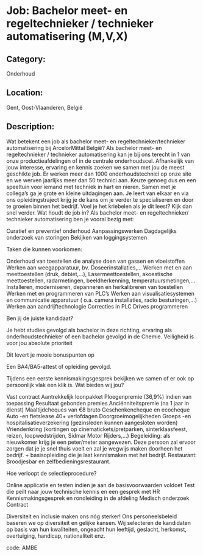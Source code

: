 # Job: Bachelor meet- en regeltechnieker / technieker automatisering (M,V,X)
## Category: 
Onderhoud
## Location: 
Gent, Oost-Vlaanderen, België
## Description:
Wat betekent een job als bachelor meet- en regeltechnieker/technieker automatisering bij ArcelorMittal België?
Als bachelor meet- en regeltechnieker / technieker automatisering kan je bij ons terecht in 1 van onze productieafdelingen of in de centrale onderhoudscel. Afhankelijk van jouw interesse, ervaring en kennis zoeken we samen met jou de meest geschikte job.
Er werken meer dan 1000 onderhoudstechnici op onze site en we werven jaarlijks meer dan 50 technici aan. Keuze genoeg dus en een speeltuin voor iemand met techniek in hart en nieren.
Samen met je collega’s ga je grote en kleine uitdagingen aan. Je leert van elkaar en via ons opleidingstraject krijg je de kans om je verder te specialiseren en door te groeien binnen het bedrijf.
Voel je het kriebelen als je dit leest? Kijk dan snel verder.
Wat houdt de job in?
Als bachelor meet- en regeltechnieker/ technieker automatisering ben je vooral bezig met:

Curatief en preventief onderhoud
Aanpassingswerken
Dagdagelijks onderzoek van storingen
Bekijken van loggingsystemen

Taken die kunnen voorkomen:

Onderhoud van toestellen die analyse doen van gassen en vloeistoffen
Werken aan weegapparatuur, bv. Doseerinstallaties,…
Werken met en aan meettoestellen (druk, debiet,…), Lasermeettoestellen, akoestische meettoestellen, radarmetingen, beeldherkenning, temperatuursmetingen,…
Installeren, moderniseren, depanneren en herkalibreren van toestellen
Werken met en programmeren van PLC’s
Werken aan visualisatiesystemen en communicatie apparatuur ( o.a. camera installaties, radio besturingen,…)
Werken aan aandrijftechnologie
Correcties in PLC
Drives programmeren

Ben jij de juiste kandidaat?

Je hebt studies gevolgd als bachelor in deze richting, ervaring als onderhoudstechnieker of een bachelor gevolgd in de Chemie.
Veiligheid is voor jou absolute prioriteit

Dit levert je mooie bonuspunten op

Een BA4/BA5-attest of opleiding gevolgd.

Tijdens een eerste kennismakingsgesprek bekijken we samen of er ook op persoonlijk vlak een klik is.
Wat bieden wij jou?

Vast contract
Aantrekkelijk loonpakket
Ploegenpremie (36,9%) indien van toepassing
Resultaat gebonden premies
Anciënniteitspremie (na 1 jaar in dienst)
Maaltijdcheques van €8 bruto
Geschenkencheque en ecocheque
Auto -en fietslease
40+ verlofdagen
Doorgroeimogelijkheden
Groeps -en hospitalisatieverzekering (gezinsleden kunnen aangesloten worden)
Vriendenkring (kortingen op cinematickets/pretparken, sinterklaasfeest, reizen, loopwedstrijden, Sidmar Motor Rijders,…)
Begeleiding: als nieuwkomer krijg je een peter/meter aangewezen. Deze persoon zal ervoor zorgen dat je je snel thuis voelt en zal je wegwijs maken doorheen het bedrijf. + basisopleiding die je laat kennismaken met het bedrijf.
Restaurant: Broodjesbar en zelfbedieningsrestaurant.

Hoe verloopt de selectieprocedure?

Online applicatie en testen indien je aan de basisvoorwaarden voldoet
Test die peilt naar jouw technische kennis en een gesprek met HR
Kennismakingsgesprek en rondleiding in de afdeling
Medisch onderzoek
Contract

 
Diversiteit en inclusie maken ons nóg sterker!
Ons personeelsbeleid baseren we op diversiteit en gelijke kansen. Wij selecteren de kandidaten op basis van hun kwaliteiten, ongeacht hun leeftijd, geslacht, herkomst, overtuiging, handicap, nationaliteit enz.
 
code: AMBE
